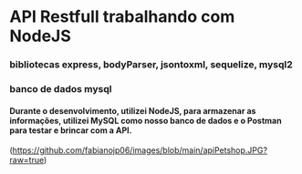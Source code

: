# API Restfull trabalhando com NodeJS

### bibliotecas express, bodyParser, jsontoxml, sequelize, mysql2
### banco de dados mysql
#### Durante o desenvolvimento, utilizei NodeJS, para armazenar as informações, utilizei MySQL como nosso banco de dados e o Postman para testar e brincar com a API.
(https://github.com/fabianojp06/images/blob/main/apiPetshop.JPG?raw=true)
